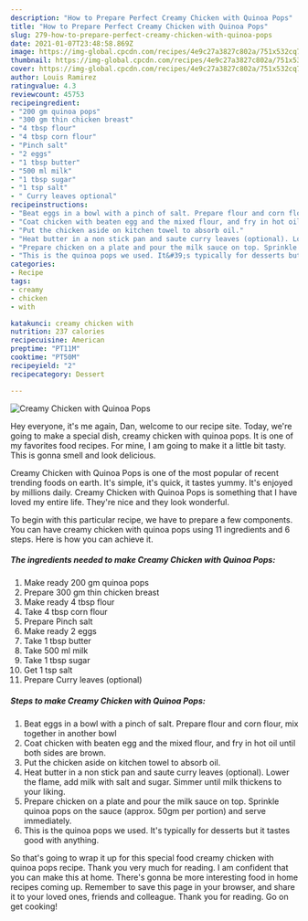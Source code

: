 ```yaml
---
description: "How to Prepare Perfect Creamy Chicken with Quinoa Pops"
title: "How to Prepare Perfect Creamy Chicken with Quinoa Pops"
slug: 279-how-to-prepare-perfect-creamy-chicken-with-quinoa-pops
date: 2021-01-07T23:48:58.869Z
image: https://img-global.cpcdn.com/recipes/4e9c27a3827c802a/751x532cq70/creamy-chicken-with-quinoa-pops-recipe-main-photo.jpg
thumbnail: https://img-global.cpcdn.com/recipes/4e9c27a3827c802a/751x532cq70/creamy-chicken-with-quinoa-pops-recipe-main-photo.jpg
cover: https://img-global.cpcdn.com/recipes/4e9c27a3827c802a/751x532cq70/creamy-chicken-with-quinoa-pops-recipe-main-photo.jpg
author: Louis Ramirez
ratingvalue: 4.3
reviewcount: 45753
recipeingredient:
- "200 gm quinoa pops"
- "300 gm thin chicken breast"
- "4 tbsp flour"
- "4 tbsp corn flour"
- "Pinch salt"
- "2 eggs"
- "1 tbsp butter"
- "500 ml milk"
- "1 tbsp sugar"
- "1 tsp salt"
- " Curry leaves optional"
recipeinstructions:
- "Beat eggs in a bowl with a pinch of salt. Prepare flour and corn flour, mix together in another bowl"
- "Coat chicken with beaten egg and the mixed flour, and fry in hot oil until both sides are brown."
- "Put the chicken aside on kitchen towel to absorb oil."
- "Heat butter in a non stick pan and saute curry leaves (optional). Lower the flame, add milk with salt and sugar. Simmer until milk thickens to your liking."
- "Prepare chicken on a plate and pour the milk sauce on top. Sprinkle quinoa pops on the sauce (approx. 50gm per portion) and serve immediately."
- "This is the quinoa pops we used. It&#39;s typically for desserts but it tastes good with anything."
categories:
- Recipe
tags:
- creamy
- chicken
- with

katakunci: creamy chicken with 
nutrition: 237 calories
recipecuisine: American
preptime: "PT11M"
cooktime: "PT50M"
recipeyield: "2"
recipecategory: Dessert

---
```



![Creamy Chicken with Quinoa Pops](https://img-global.cpcdn.com/recipes/4e9c27a3827c802a/751x532cq70/creamy-chicken-with-quinoa-pops-recipe-main-photo.jpg)

Hey everyone, it's me again, Dan, welcome to our recipe site. Today, we're going to make a special dish, creamy chicken with quinoa pops. It is one of my favorites food recipes. For mine, I am going to make it a little bit tasty. This is gonna smell and look delicious.



Creamy Chicken with Quinoa Pops is one of the most popular of recent trending foods on earth. It's simple, it's quick, it tastes yummy. It's enjoyed by millions daily. Creamy Chicken with Quinoa Pops is something that I have loved my entire life. They're nice and they look wonderful.


To begin with this particular recipe, we have to prepare a few components. You can have creamy chicken with quinoa pops using 11 ingredients and 6 steps. Here is how you can achieve it.

<!--inarticleads1-->

##### The ingredients needed to make Creamy Chicken with Quinoa Pops:

1. Make ready 200 gm quinoa pops
1. Prepare 300 gm thin chicken breast
1. Make ready 4 tbsp flour
1. Take 4 tbsp corn flour
1. Prepare Pinch salt
1. Make ready 2 eggs
1. Take 1 tbsp butter
1. Take 500 ml milk
1. Take 1 tbsp sugar
1. Get 1 tsp salt
1. Prepare  Curry leaves (optional)




<!--inarticleads2-->

##### Steps to make Creamy Chicken with Quinoa Pops:

1. Beat eggs in a bowl with a pinch of salt. Prepare flour and corn flour, mix together in another bowl
1. Coat chicken with beaten egg and the mixed flour, and fry in hot oil until both sides are brown.
1. Put the chicken aside on kitchen towel to absorb oil.
1. Heat butter in a non stick pan and saute curry leaves (optional). Lower the flame, add milk with salt and sugar. Simmer until milk thickens to your liking.
1. Prepare chicken on a plate and pour the milk sauce on top. Sprinkle quinoa pops on the sauce (approx. 50gm per portion) and serve immediately.
1. This is the quinoa pops we used. It&#39;s typically for desserts but it tastes good with anything.




So that's going to wrap it up for this special food creamy chicken with quinoa pops recipe. Thank you very much for reading. I am confident that you can make this at home. There's gonna be more interesting food in home recipes coming up. Remember to save this page in your browser, and share it to your loved ones, friends and colleague. Thank you for reading. Go on get cooking!
